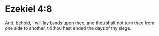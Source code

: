 # Ezekiel 4:8

And, behold, I will lay bands upon thee, and thou shalt not turn thee from one side to another, till thou hast ended the days of thy siege.